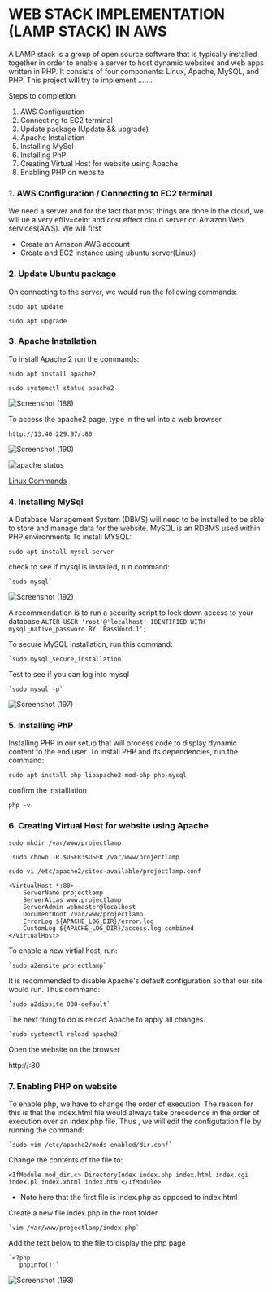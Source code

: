 # WEB STACK IMPLEMENTATION (LAMP STACK) IN AWS
A LAMP stack is a group of open source software that is typically installed together in order to enable a server to host dynamic websites and web apps written in PHP. It consists of four components: Linux, Apache, MySQL, and PHP.
This project will try to implement .......

Steps to completion
1.	AWS Configuration
2.	Connecting to EC2 terminal
3.	Update package (Update && upgrade)
4.	Apache Installation
5.	Installing MySql
6.	Installing PhP
7.	Creating Virtual  Host for website using Apache
8.	Enabling PHP on website 

### 1. AWS Configuration / 	Connecting to EC2 terminal
We need a server and for the fact that most things are done in the cloud, we will ue a very effiv=ceint and cost effect cloud server on Amazon Web services(AWS). We will first 
- Create an Amazon AWS account
- Create and EC2 instance using ubuntu server(Linux)
### 2. Update Ubuntu package
On connecting to the server, we would run the following commands:

 `sudo apt update`
 
 `sudo apt upgrade`

### 3. Apache Installation
To install Apache 2 run the commands:

   `sudo apt install apache2`

   `sudo systemctl status apache2`

![Screenshot (188)](https://github.com/ettebaDwop/project-1/assets/7973831/c646288d-8091-4816-87ee-97eb89f72309)

To access the apache2 page, type in the url into a web browser

   `http://13.40.229.97/:80`

![Screenshot (190)](https://github.com/ettebaDwop/project-1/assets/7973831/482681de-7f2c-481f-9fda-0306be04e6bc)


![ apache status](./image/apache-status.png)

[Linux Commands](https://www.hostinger.co.uk/tutorials/linux-commands)

### 4. Installing MySql
A Database Management System (DBMS) will need to be installed to be able to store and manage data for the website. MySQL is an RDBMS used within PHP environments
To install MYSQL:

   `sudo apt install mysql-server`

 check to see if mysql is installed, run command:
 
    `sudo mysql`

 ![Screenshot (192)](https://github.com/ettebaDwop/project-1/assets/7973831/e607519c-07c0-4c8e-a635-d37dd909643a)

A recommendation is to run a security script to lock down access to your database
    `ALTER USER 'root'@'localhost' IDENTIFIED WITH mysql_native_password BY 'PassWord.1';`

To secure MySQL installation, run this command:

    `sudo mysql_secure_installation`
    
Test to see if you can log into mysql

    `sudo mysql -p`
    
 ![Screenshot (197)](https://github.com/ettebaDwop/project-1/assets/7973831/3a48fdbd-623c-4e5c-9543-f60b56871506)


### 5. Installing PhP
Installing  PHP in our setup that will process code to display dynamic content to the end user. 
To install PHP and its dependencies, run the command:

`sudo apt install php libapache2-mod-php php-mysql`

confirm the installlation

`php -v`

### 6. Creating Virtual  Host for website using Apache
`sudo mkdir /var/www/projectlamp`

` sudo chown -R $USER:$USER /var/www/projectlamp`

`sudo vi /etc/apache2/sites-available/projectlamp.conf`

```
<VirtualHost *:80>
    ServerName projectlamp
    ServerAlias www.projectlamp
    ServerAdmin webmaster@localhost
    DocumentRoot /var/www/projectlamp
    ErrorLog ${APACHE_LOG_DIR}/error.log
    CustomLog ${APACHE_LOG_DIR}/access.log combined
</VirtualHost>
```
To enable a new virtial host, run:

    `sudo a2ensite projectlamp`
    
It is recommended to disable Apache's default configuration so that our site would run. Thus command:

    `sudo a2dissite 000-default`
    
The next thing to do is reload Apache to apply all changes.

    `sudo systemctl reload apache2`
    
Open the website on the browser

http://<Public-IP-Address>:80
 
 
 
    
### 7. Enabling PHP on website 
To enable php, we have to change the order of execution. The reason for this is that the index.html file would always take precedence in the order of execution over an index.php file. Thus , we will edit the configutation file by running the command:

    `sudo vim /etc/apache2/mods-enabled/dir.conf`
    
Change the contents of the file to:

`<IfModule mod_dir.c>
        DirectoryIndex index.php index.html index.cgi index.pl index.xhtml index.htm
 </IfModule>`
 
* Note here that the first file is index.php as opposed to index.html

Create a new file index.php in the root folder

    `vim /var/www/projectlamp/index.php`

Add the text below to the file to display the php page 

    `<?php 
       phpinfo();`

![Screenshot (193)](https://github.com/ettebaDwop/project-1/assets/7973831/d12e9f0a-c890-403a-958c-6a4f7ba40889)

